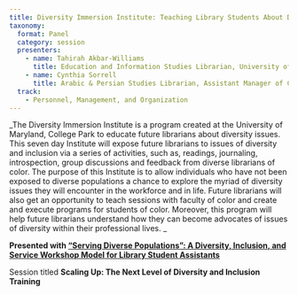 ```yaml
---
title: Diversity Immersion Institute: Teaching Library Students About Diverse Populations
taxonomy:
  format: Panel
  category: session
  presenters:
    - name: Tahirah Akbar-Williams
      title: Education and Information Studies Librarian, University of Maryland, College Park
    - name: Cynthia Sorrell
      title: Arabic & Persian Studies Librarian, Assistant Manager of Collections University of Maryland, College Park
  track:
    - Personnel, Management, and Organization
---
```

_The Diversity Immersion Institute is a program created at the University of Maryland, College Park to educate future
 librarians about diversity issues.  This seven day Institute will expose future librarians to issues of diversity 
 and inclusion via a series of activities, such as, readings, journaling, introspection, group discussions and feedback from diverse librarians of color.  The purpose of this Institute is to allow individuals who have not been exposed to diverse populations a chance to explore the myriad of diversity issues they will encounter in the workforce and in life. Future librarians will also get an opportunity to teach sessions with faculty of color and create and execute programs for students of color.  Moreover, this program will help future librarians understand how they can become advocates of issues of diversity within their professional lives. _

**Presented with [“Serving Diverse Populations”: A Diversity, Inclusion, and Service Workshop Model for Library 
Student Assistants](/program/sessions/Serving-Diverse-Populations-A-Diversity-Inclusion-and-Service-Workshop-Model-for-Library-Student-Assistants)**

Session titled **Scaling Up: The Next Level of Diversity and Inclusion Training** 


